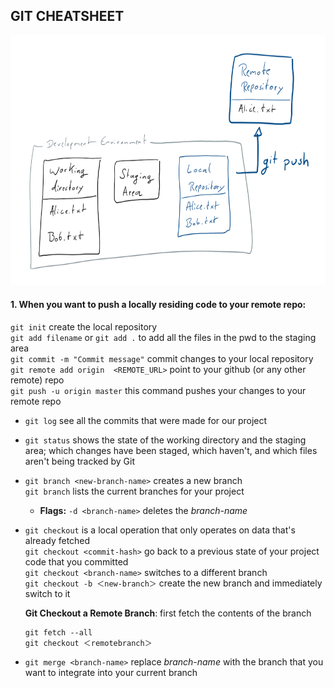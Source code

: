 ## GIT CHEATSHEET

<img src="push.png" width="700" height="400" />

#### 1. When you want to push a locally residing code to your remote repo:
`git init` create the local repository  
`git add filename` or `git add .` to add all the files in the pwd to the staging area  
`git commit -m "Commit message"` commit changes to your local repository  
`git remote add origin  <REMOTE_URL>` point to your github (or any other remote) repo  
`git push -u origin master` this command pushes your changes to your remote repo  

* `git log` see all the commits that were made for our project  

* `git status` shows the state of the working directory and the staging area; which changes have been staged, which haven't, and which files aren't being tracked by Git  

* `git branch <new-branch-name>` creates a new branch  
  `git branch` lists the current branches for your project  
  * **Flags:** `-d <branch-name>` deletes the *branch-name*  
  
* `git checkout` is a local operation that only operates on data that's already fetched  
  `git checkout <commit-hash>` go back to a previous state of your project code that you committed  
  `git checkout <branch-name>` switches to a different branch  
  `git checkout -b ＜new-branch＞` create the new branch and immediately switch to it  
  
  **Git Checkout a Remote Branch**: first fetch the contents of the branch  
  ```git
  git fetch --all  
  git checkout ＜remotebranch＞
  ```
* `git merge <branch-name>` replace *branch-name* with the branch that you want to integrate into your current branch  
